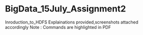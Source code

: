 # BigData_15July_Assignment2
Inroduction_to_HDFS Explainations provided,screenshots attached accordingly Note : Commands are highlighted in PDF

